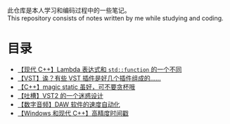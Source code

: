 此仓库是本人学习和编码过程中的一些笔记。  
This repository consists of notes written by me while studying and coding.

# 目录
- [【现代 C++】Lambda 表达式和 `std::function` 的一个不同](./contents/modern-cpp-lambda-and-std-function.md)
- [【VST】诶？有些 VST 插件是好几个插件组成的……](./contents/vst-plugin-container.md)
- [【C++】magic static 虽好，可不要贪杯哦](./contents/cpp-magic-static-abuse.md)
- [【吐槽】VST2 的一个迷惑设计](./contents/vst2-rant.md)
- [【数字音频】DAW 软件的速度自动化](./contents/music-tempo-automation.md)
- [【Windows 和现代 C++】高精度时间戳](./contents/windows-high-resolution-time.md)